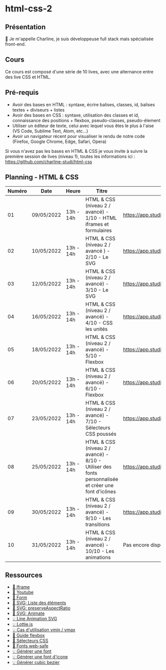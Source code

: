 # html-css-2

## Présentation

👋 Je m'appelle Charline, je suis développeuse full stack mais spécialisée front-end.

## Cours

Ce cours est composé d'une série de 10 lives, avec une alternance entre des live CSS et HTML.

## Pré-requis

- Avoir des bases en HTML : syntaxe, écrire balises, classes, id, balises textes + diviseurs + listes
- Avoir des bases en CSS : syntaxe, utilisation des classes et id, connaissance des positions + flexbox, pseudo-classes, pseudo-élement
- Utiliser un éditeur de texte, celui avec lequel vous êtes le plus à l'aise (VS Code, Sublime Text, Atom, etc...)
- Avoir un navigateur récent pour visualiser le rendu de notre code (Firefox, Google Chrome, Edge, Safari, Opera)

Si vous n'avez pas les bases en HTML & CSS je vous invite à suivre la première session de lives (niveau 1), toutes les informations ici : https://github.com/charline-studi/html-css

## Planning - HTML & CSS

| Numéro | Date       | Heure     | Titre                                                                                               | Replay                                               |
| ------ | ---------- | --------- | --------------------------------------------------------------------------------------------------- | ---------------------------------------------------- |
| 01     | 09/05/2022 | 13h - 14h | HTML & CSS (niveau 2 / avancé) - 1/10 - HTML iframes et formulaires                                 | https://app.studi.fr/#/dashboard/events/33194/replay |
| 02     | 10/05/2022 | 13h - 14h | HTML & CSS (niveau 2 / avancé ) - 2/10 - Le SVG                                                     | https://app.studi.fr/#/dashboard/events/33197/replay |
| 03     | 12/05/2022 | 13h - 14h | HTML & CSS (niveau 2 / avancé) - 3/10 - Le SVG                                                      | https://app.studi.fr/#/dashboard/events/33200/replay |
| 04     | 16/05/2022 | 13h - 14h | HTML & CSS (niveau 2 / avancé) - 4/10 - CSS les unités                                              | https://app.studi.fr/#/dashboard/events/33393/replay |
| 05     | 18/05/2022 | 13h - 14h | HTML & CSS (niveau 2 / avancé) - 5/10 - Flexbox                                                     | https://app.studi.fr/#/dashboard/events/33394/replay |
| 06     | 20/05/2022 | 13h - 14h | HTML & CSS (niveau 2 / avancé) - 6/10 - Flexbox                                                     | https://app.studi.fr/#/dashboard/events/33395/replay |
| 07     | 23/05/2022 | 13h - 14h | HTML & CSS (niveau 2 / avancé) - 7/10 - Sélecteurs CSS poussés                                      | https://app.studi.fr/#/dashboard/events/33396/replay |
| 08     | 25/05/2022 | 13h - 14h | HTML & CSS (niveau 2 / avancé) - 8/10 - Utiliser des fonts personnalisée et créer une font d'icônes | https://app.studi.fr/#/dashboard/events/33397/replay |
| 09     | 30/05/2022 | 13h - 14h | HTML & CSS (niveau 2 / avancé) - 9/10 - Les transitions                                             | https://app.studi.fr/#/dashboard/events/33398/replay |
| 10     | 31/05/2022 | 13h - 14h | HTML & CSS (niveau 2 / avancé) - 10/10 - Les animations                                             | Pas encore disponible                                |

## Ressources

- [📖 Iframe](https://developer.mozilla.org/fr/docs/Web/HTML/Element/iframe)
- [📖 Youtube](https://developers.google.com/youtube/player_parameters?hl=fr)
- [📖 Form](https://developer.mozilla.org/fr/docs/Web/HTML/Element/Form)
- [📖 SVG: Liste des éléments](https://developer.mozilla.org/fr/docs/Web/SVG/Element)
- [📖 SVG: preserveAspectRatio](https://developer.mozilla.org/fr/docs/Web/SVG/Attribute/preserveAspectRatio)
- [📖 SVG: Animate](https://developer.mozilla.org/en-US/docs/Web/SVG/Element/animate)
- [💡 Line Animation SVG](https://css-tricks.com/svg-line-animation-works/)
- [💡 Lottie.js](https://lottiefiles.com/animation/js)
- [💡 Cas d'utilisation vmin / vmax ](https://css-tricks.com/simple-little-use-case-vmin/)
- [📖 Guide flexbox](https://css-tricks.com/snippets/css/a-guide-to-flexbox/)
- [📖 Sélecteurs CSS](https://developer.mozilla.org/fr/docs/Web/CSS/CSS_Selectors)
- [📖 Fonts web-safe](https://developer.mozilla.org/fr/docs/Learn/CSS/Styling_text/Fundamentals#polices_web_s%c3%bbres)
- [💡 Générer une font](https://transfonter.org/)
- [💡 Générer une font d'icone](https://icomoon.io/app/)
- [💡 Générer cubic bezier](https://cubic-bezier.com/)
